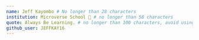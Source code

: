 ```yaml
---
name: Jeff Kayombo # No longer than 28 characters
institution: Microverse School 🚩 # no longer than 58 characters
quote: Always Be Learning. # no longer than 100 characters, avoid using quotes(") to guarantee the format remains the same.
github_user: JEFFKAY16
---
```

